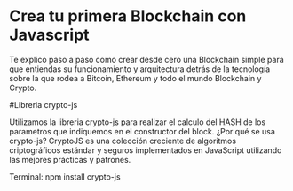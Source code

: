 # Crea tu primera Blockchain con Javascript

Te explico paso a paso como crear desde cero una Blockchain simple para que entiendas su funcionamiento y arquitectura detrás de la tecnología
sobre la que rodea a Bitcoin, Ethereum y todo el mundo Blockchain y Crypto.

#Libreria crypto-js

Utilizamos la libreria crypto-js para realizar el calculo del HASH de los parametros que indiquemos en el constructor del block.
¿Por qué se usa crypto-js?
CryptoJS es una colección creciente de algoritmos criptográficos estándar y seguros implementados en JavaScript utilizando las mejores prácticas y patrones.

Terminal: npm install crypto-js
